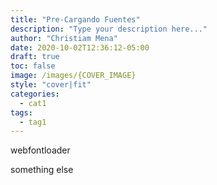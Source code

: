```yaml
---
title: "Pre-Cargando Fuentes"
description: "Type your description here..."
author: "Christiam Mena"
date: 2020-10-02T12:36:12-05:00
draft: true
toc: false
image: /images/{COVER_IMAGE}
style: "cover|fit"
categories:
  - cat1
tags:
  - tag1
---
```


webfontloader

something else
